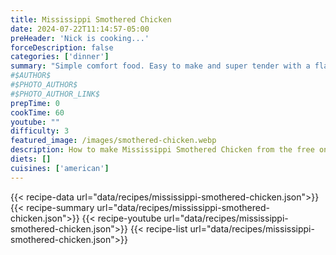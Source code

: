 ```yaml
---
title: Mississippi Smothered Chicken
date: 2024-07-22T11:14:57-05:00
preHeader: 'Nick is cooking...'
forceDescription: false
categories: ['dinner']
summary: "Simple comfort food. Easy to make and super tender with a flavorful punch."
#$AUTHOR$
#$PHOTO_AUTHOR$
#$PHOTO_AUTHOR_LINK$
prepTime: 0
cookTime: 60
youtube: ""
difficulty: 3
featured_image: /images/smothered-chicken.webp
description: How to make Mississippi Smothered Chicken from the free online cookbook
diets: []
cuisines: ['american']
---
```

{{< recipe-data url="data/recipes/mississippi-smothered-chicken.json">}}
{{< recipe-summary url="data/recipes/mississippi-smothered-chicken.json">}}
{{< recipe-youtube url="data/recipes/mississippi-smothered-chicken.json">}}
{{< recipe-list url="data/recipes/mississippi-smothered-chicken.json">}}
